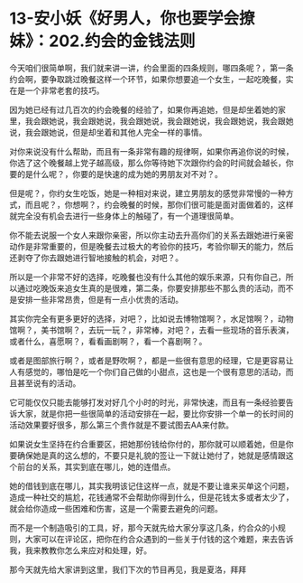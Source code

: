 # 13-安小妖《好男人，你也要学会撩妹》：202.约会的金钱法则

今天咱们很简单啊，我们就来讲一讲，约会里面的四条规则，哪四条呢？，第一条约会啊，要争取跳过晚餐这样一个环节，如果你想要追一个女生，一起吃晚餐，实在是一个非常老套的技巧。

因为她已经有过几百次的约会晚餐的经验了，如果你再追她，但是却坐着她的家里，我会跟她说，我会跟她说，我会跟她说，我会跟她说，我会跟她说，我会跟她说，我会跟她说，但是却坐着和其他人完全一样的事情。

对你来说没有什么帮助，而且有一条非常有趣的规律啊，如果你再追你说的时候，你选了这个晚餐越上党子越高级，那么你等待她下次跟你约会的时间就会越长，你要的是什么呢？，你要的是快速的成为她的男朋友对不对？。

但是呢？，你约女生吃饭，她是一种相对来说，建立男朋友的感觉非常慢的一种方式，而且呢？，你想啊？，约会晚餐的时候，那你们很可能是面对面做着的，这样就完全没有机会去进行一些身体上的触碰了，有一个道理很简单。

你不能去说服一个女人来跟你亲密，所以你主动去升高你们的关系去跟她进行亲密动作是非常重要的，但是晚餐去过极大的考验你的技巧，考验你聊天的能力，然后还剥夺了你去跟她进行智地接触的机会，对吧？。

所以是一个非常不好的选择，吃晚餐也没有什么其他的娱乐来源，只有你自己，所以通过吃晚饭来追女生真的是很难，第二条，你要安排那些不那么贵的活动，而不是安排一些非常昂贵，但是有一点小优贵的活动。

其实你完全有更多更好的选择，对吧？，比如说去博物馆啊？，水足馆啊？，动物馆啊？，美书馆啊？，去玩一玩？，非常棒，对吧？，去看一些现场的音乐表演，或者什么，喜愿啊？，看看画剧啊？，看一个喜剧啊？。

或者是图部旅行啊？，或者是野吹啊？，都是一些很有意思的经理，它是更容易让人有感觉的，哪怕是吃一个你们自己做的小甜点，这也是一个很有意思的活动，而且甚至说有的活动。

它可能仅仅只能去能够打发对好几个小时的时光，非常快速，而且有一条经验要告诉大家，就是你把一些很简单的活动安排在一起，要比你安排一个单一的长时间的活动效果要好很多，那么第三个贵作就是不要试图去AA来付款。

如果说女生坚持在约合重要区，把她那份钱给你付的，那你就可以顺着她，但是你要确保她是真的这么想的，不要只是礼貌的签让一下就让她付了，她就是感情跟这个前台的关系，其实到底在哪儿，她的连借点。

她的借钱到底在哪儿，其实我明该记住这样一点，就是不要让谁来买单这个问题，造成一种社交的尴尬，花钱通常不会帮助你得到什么，但是花钱太多或者太少了，就会给你造成一些困难和伤害，这是一个需要去避免的问题。

而不是一个制造吸引的工具，好，那今天就先给大家分享这几条，约合众的小规则，大家可以在评论区，把你在约合众遇到的一些关于付钱的这个难题，来去告诉我，我来教教你怎么来应对和处理，好。

那今天就先给大家讲到这里，我们下次的节目再见，我是夏洛，拜拜